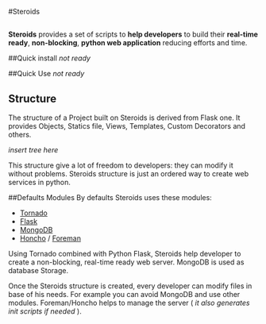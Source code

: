 #Steroids
## 
**Steroids** provides a set of scripts to **help developers** to build their **real-time ready**, **non-blocking**, **python web application** reducing efforts and time.

##Quick install
*not ready*

##Quick Use
*not ready*

## Structure
The structure of a Project built on Steroids is derived from Flask one. It provides Objects, Statics file, Views, Templates, Custom Decorators and others.

*insert tree here*

This structure give a lot of freedom to developers: they can modify it without problems. Steroids structure is just an ordered way to create web services in python.

##Defaults Modules
By defaults Steroids uses these modules:

  * [Tornado](http://www.tornadoweb.org/)
  * [Flask](http://flask.pocoo.org/)
  * [MongoDB](http://www.mongodb.org/)
  * [Honcho](https://pypi.python.org/pypi/honcho) / [Foreman](http://ddollar.github.io/foreman/)
 
Using Tornado combined with Python Flask, Steroids help developer to create a non-blocking, real-time ready web server. MongoDB is used as database Storage.

Once the Steroids structure is created, every developer can modify files in base of his needs. For example you can avoid MongoDB and use other modules. Foreman/Honcho helps to manage the server ( *it also generates init scripts if needed* ).